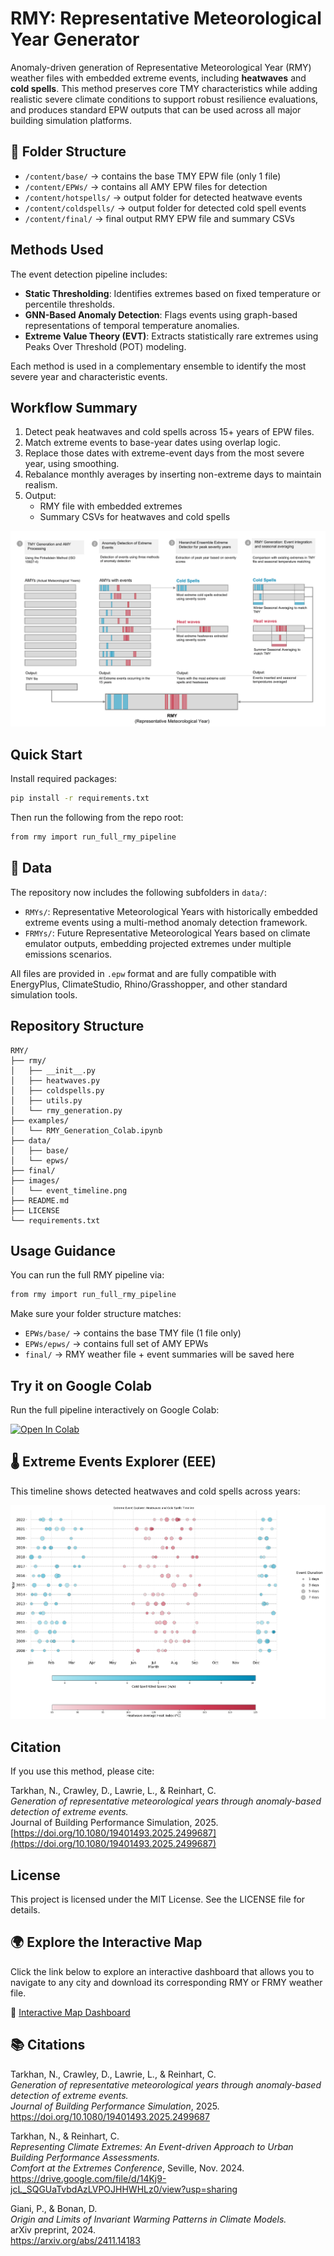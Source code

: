# RMY: Representative Meteorological Year Generator

Anomaly-driven generation of Representative Meteorological Year (RMY) weather files with embedded extreme events, including **heatwaves** and **cold spells**. This method preserves core TMY characteristics while adding realistic severe climate conditions to support robust resilience evaluations, and produces standard EPW outputs that can be used across all major building simulation platforms.

## 📁 Folder Structure

- `/content/base/` → contains the base TMY EPW file (only 1 file)
- `/content/EPWs/` → contains all AMY EPW files for detection
- `/content/hotspells/` → output folder for detected heatwave events
- `/content/coldspells/` → output folder for detected cold spell events
- `/content/final/` → final output RMY EPW file and summary CSVs


## Methods Used

The event detection pipeline includes:
- **Static Thresholding**: Identifies extremes based on fixed temperature or percentile thresholds.
- **GNN-Based Anomaly Detection**: Flags events using graph-based representations of temporal temperature anomalies.
- **Extreme Value Theory (EVT)**: Extracts statistically rare extremes using Peaks Over Threshold (POT) modeling.

Each method is used in a complementary ensemble to identify the most severe year and characteristic events.

## Workflow Summary

1. Detect peak heatwaves and cold spells across 15+ years of EPW files.
2. Match extreme events to base-year dates using overlap logic.
3. Replace those dates with extreme-event days from the most severe year, using smoothing.
4. Rebalance monthly averages by inserting non-extreme days to maintain realism.
5. Output:
   - RMY file with embedded extremes
   - Summary CSVs for heatwaves and cold spells


![RMY Workflow](images/Fig1.png)


## Quick Start

Install required packages:
```bash
pip install -r requirements.txt
```

Then run the following from the repo root:
```bash
from rmy import run_full_rmy_pipeline
```


## 📁 Data

The repository now includes the following subfolders in `data/`:

- `RMYs/`: Representative Meteorological Years with historically embedded extreme events using a multi-method anomaly detection framework.
- `FRMYs/`: Future Representative Meteorological Years based on climate emulator outputs, embedding projected extremes under multiple emissions scenarios.

All files are provided in `.epw` format and are fully compatible with EnergyPlus, ClimateStudio, Rhino/Grasshopper, and other standard simulation tools.


## Repository Structure

```
RMY/
├── rmy/
│   ├── __init__.py
│   ├── heatwaves.py
│   ├── coldspells.py
│   ├── utils.py
│   └── rmy_generation.py
├── examples/
│   └── RMY_Generation_Colab.ipynb
├── data/
│   ├── base/
│   └── epws/
├── final/
├── images/
│   └── event_timeline.png
├── README.md
├── LICENSE
└── requirements.txt
```

## Usage Guidance

You can run the full RMY pipeline via:

```bash
from rmy import run_full_rmy_pipeline
```

Make sure your folder structure matches:
- `EPWs/base/` → contains the base TMY file (1 file only)
- `EPWs/epws/` → contains full set of AMY EPWs
- `final/` → RMY weather file + event summaries will be saved here

## Try it on Google Colab

Run the full pipeline interactively on Google Colab:

[![Open In Colab](https://colab.research.google.com/assets/colab-badge.svg)](https://colab.research.google.com/github/Nadatarkhan/RMY/blob/main/examples/RMY_Generation_Colab.ipynb)

## 🌡️ Extreme Events Explorer (EEE)

This timeline shows detected heatwaves and cold spells across years:

![Event Timeline](images/event_timeline.png)
## Citation

If you use this method, please cite:

Tarkhan, N., Crawley, D., Lawrie, L., & Reinhart, C.  
*Generation of representative meteorological years through anomaly-based detection of extreme events.*  
Journal of Building Performance Simulation, 2025.  
[https://doi.org/10.1080/19401493.2025.2499687](https://doi.org/10.1080/19401493.2025.2499687)


## License

This project is licensed under the MIT License. See the LICENSE file for details.

## 🌍 Explore the Interactive Map

Click the link below to explore an interactive dashboard that allows you to navigate to any city and download its corresponding RMY or FRMY weather file.

🔗 [Interactive Map Dashboard](https://svante.mit.edu/~pgiani/buildings/)


## 📚 Citations

Tarkhan, N., Crawley, D., Lawrie, L., & Reinhart, C.  
*Generation of representative meteorological years through anomaly-based detection of extreme events.*  
*Journal of Building Performance Simulation*, 2025.  
https://doi.org/10.1080/19401493.2025.2499687

Tarkhan, N., & Reinhart, C.  
*Representing Climate Extremes: An Event-driven Approach to Urban Building Performance Assessments.*  
*Comfort at the Extremes Conference*, Seville, Nov. 2024.  
https://drive.google.com/file/d/14Kj9-jcL_SQGUaTvbdAzLVPOJHHWHLz0/view?usp=sharing

Giani, P., & Bonan, D.  
*Origin and Limits of Invariant Warming Patterns in Climate Models.*  
arXiv preprint, 2024.  
https://arxiv.org/abs/2411.14183
